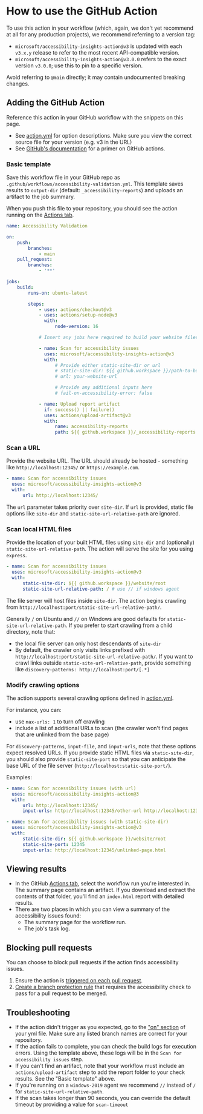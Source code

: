 <!--
Copyright (c) Microsoft Corporation. All rights reserved.
Licensed under the MIT License.
-->

# How to use the GitHub Action

To use this action in your workflow (which, again, we don't yet recommend at all for any production projects), we recommend referring to a version tag:

-   `microsoft/accessibility-insights-action@v3` is updated with each `v3.x.y` release to refer to the most recent API-compatible version.
-   `microsoft/accessibility-insights-action@v3.0.0` refers to the exact version `v3.0.0`; use this to pin to a specific version.

Avoid referring to `@main` directly; it may contain undocumented breaking changes.

## Adding the GitHub Action

Reference this action in your GitHub workflow with the snippets on this page.

-   See [action.yml](https://github.com/microsoft/accessibility-insights-action/blob/v3/action.yml) for option descriptions. Make sure you view the correct source file for your version (e.g. v3 in the URL)
-   See [GitHub's documentation](https://docs.github.com/en/actions/learn-github-actions/introduction-to-github-actions#create-an-example-workflow) for a primer on GitHub actions.

### Basic template

Save this workflow file in your GitHub repo as `.github/workflows/accessibility-validation.yml`. This template saves results to `output-dir` (default: `_accessibility-reports`) and uploads an artifact to the job summary.

When you push this file to your repository, you should see the action running on the [Actions tab](https://docs.github.com/en/actions/quickstart#viewing-your-workflow-results).

```yml
name: Accessibility Validation

on:
    push:
        branches:
            - main
    pull_request:
        branches:
            - '**'

jobs:
    build:
        runs-on: ubuntu-latest

        steps:
            - uses: actions/checkout@v3
            - uses: actions/setup-node@v3
              with:
                  node-version: 16

            # Insert any jobs here required to build your website files

            - name: Scan for accessibility issues
              uses: microsoft/accessibility-insights-action@v3
              with:
                  # Provide either static-site-dir or url
                  # static-site-dir: ${{ github.workspace }}/path-to-built-website
                  # url: your-website-url

                  # Provide any additional inputs here
                  # fail-on-accessibility-error: false

            - name: Upload report artifact
              if: success() || failure()
              uses: actions/upload-artifact@v3
              with:
                  name: accessibility-reports
                  path: ${{ github.workspace }}/_accessibility-reports
```

### Scan a URL

Provide the website URL. The URL should already be hosted - something like `http://localhost:12345/` or `https://example.com`.

```yml
- name: Scan for accessibility issues
  uses: microsoft/accessibility-insights-action@v3
  with:
      url: http://localhost:12345/
```

The `url` parameter takes priority over `site-dir`. If `url` is provided, static file options like `site-dir` and `static-site-url-relative-path` are ignored.

### Scan local HTML files

Provide the location of your built HTML files using `site-dir` and (optionally) `static-site-url-relative-path`. The action will serve the site for you using `express`.

```yml
- name: Scan for accessibility issues
  uses: microsoft/accessibility-insights-action@v3
  with:
      static-site-dir: ${{ github.workspace }}/website/root
      static-site-url-relative-path: / # use // if windows agent
```

The file server will host files inside `site-dir`. The action begins crawling from `http://localhost:port/static-site-url-relative-path/`.

Generally `/` on Ubuntu and `//` on Windows are good defaults for `static-site-url-relative-path`. If you prefer to start crawling from a child directory, note that:

-   the local file server can only host descendants of `site-dir`
-   By default, the crawler only visits links prefixed with `http://localhost:port/static-site-url-relative-path/`. If you want to crawl links outside `static-site-url-relative-path`, provide something like `discovery-patterns: http://localhost:port/[.*]`

### Modify crawling options

The action supports several crawling options defined in [action.yml](https://github.com/microsoft/accessibility-insights-action/blob/v3/action.yml).

For instance, you can:

-   use `max-urls: 1` to turn off crawling
-   include a list of additional URLs to scan (the crawler won't find pages that are unlinked from the base page)

For `discovery-patterns`, `input-file`, and `input-urls`, note that these options expect resolved URLs. If you provide static HTML files via `static-site-dir`, you should also provide `static-site-port` so that you can anticipate the base URL of the file server (`http://localhost:static-site-port/`).

Examples:

```yml
- name: Scan for accessibility issues (with url)
  uses: microsoft/accessibility-insights-action@3
  with:
      url: http://localhost:12345/
      input-urls: http://localhost:12345/other-url http://localhost:12345/other-url2
```

```yml
- name: Scan for accessibility issues (with static-site-dir)
  uses: microsoft/accessibility-insights-action@v3
  with:
      static-site-dir: ${{ github.workspace }}/website/root
      static-site-port: 12345
      input-urls: http://localhost:12345/unlinked-page.html
```

## Viewing results

-   In the GitHub [Actions tab](https://docs.github.com/en/actions/quickstart#viewing-your-workflow-results), select the workflow run you're interested in. The summary page contains an artifact. If you download and extract the contents of that folder, you'll find an `index.html` report with detailed results.
-   There are two places in which you can view a summary of the accessibility issues found:
    -   The summary page for the workflow run.
    -   The job's task log.

## Blocking pull requests

You can choose to block pull requests if the action finds accessibility issues.

1. Ensure the action is [triggered on each pull request](https://docs.github.com/en/actions/reference/events-that-trigger-workflows#configuring-workflow-events).
2. [Create a branch protection rule](https://docs.github.com/en/github/administering-a-repository/managing-a-branch-protection-rule#creating-a-branch-protection-rule) that requires the accessibility check to pass for a pull request to be merged.

## Troubleshooting

-   If the action didn't trigger as you expected, go to the ["on" section](https://docs.github.com/en/actions/reference/workflow-syntax-for-github-actions#on) of your yml file. Make sure any listed branch names are correct for your repository.
-   If the action fails to complete, you can check the build logs for execution errors. Using the template above, these logs will be in the `Scan for accessibility issues` step.
-   If you can't find an artifact, note that your workflow must include an `actions/upload-artifact` step to add the report folder to your check results. See the "Basic template" above.
-   If you're running on a `windows-2019` agent we recommend `//` instead of `/` for `static-site-url-relative-path`.
-   If the scan takes longer than 90 seconds, you can override the default timeout by providing a value for `scan-timeout`
